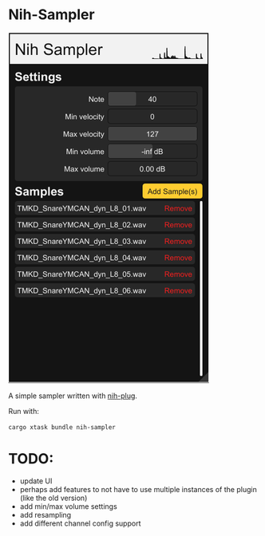 # Nih-Sampler

![Screenshot](./screenshot.png)

A simple sampler written with [nih-plug](https://github.com/robbert-vdh/nih-plug.git).

Run with:

`cargo xtask bundle nih-sampler`

# TODO:
- update UI
- perhaps add features to not have to use multiple instances of the plugin (like the old version)
- add min/max volume settings
- add resampling
- add different channel config support
